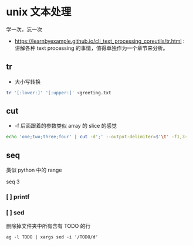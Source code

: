 # unix 文本处理

学一次，忘一次

- https://learnbyexample.github.io/cli_text_processing_coreutils/tr.html : 讲解各种 text processing 的事情，值得单独作为一个章节来分析。

## tr

- 大小写转换
```sh
tr '[:lower:]' '[:upper:]' <greeting.txt
```

## cut

- -f 后面跟着的参数类似 array 的 slice 的感觉
```sh
echo 'one;two;three;four' | cut -d';' --output-delimiter=$'\t' -f1,3-
```

## seq

类似 python 中的 range

seq 3

### [ ] printf

### [ ] sed
删除掉文件夹中所有含有 TODO 的行
```plain
ag -l TODO | xargs sed -i '/TODO/d'
```
